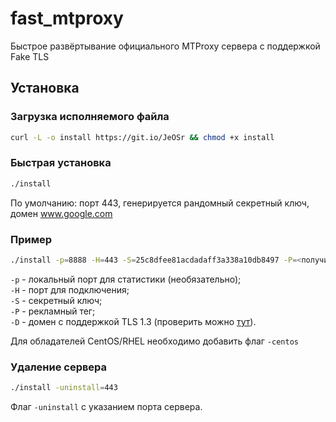 # fast_mtproxy
Быстрое развёртывание официального MTProxy сервера с поддержкой Fake TLS

## Установка
### Загрузка исполняемого файла
```bash
curl -L -o install https://git.io/JeOSr && chmod +x install
```

### Быстрая установка
```bash
./install
```

По умолчанию: порт 443, генерируется рандомный секретный ключ, домен www.google.com

### Пример
```bash
./install -p=8888 -H=443 -S=25c8dfee81acdadaff3a338a10db8497 -P=<получить тут @MTProxybot> -D=www.google.com
```
<code>-p</code> - локальный порт для статистики (необязательно);<br>
<code>-H</code> - порт для подключения;<br>
<code>-S</code> - секретный ключ;<br>
<code>-P</code> - рекламный тег;<br>
<code>-D</code> - домен с поддержкой TLS 1.3 (проверить можно <a href="https://www.cdn77.com/tls-test">тут</a>).

Для обладателей CentOS/RHEL необходимо добавить флаг <code>-centos</code>

### Удаление сервера
```bash
./install -uninstall=443
```

Флаг <code>-uninstall</code> с указанием порта сервера.
